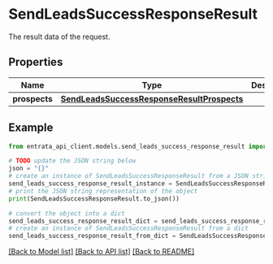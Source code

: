 # SendLeadsSuccessResponseResult

The result data of the request.

## Properties

Name | Type | Description | Notes
------------ | ------------- | ------------- | -------------
**prospects** | [**SendLeadsSuccessResponseResultProspects**](SendLeadsSuccessResponseResultProspects.md) |  | [optional] 

## Example

```python
from entrata_api_client.models.send_leads_success_response_result import SendLeadsSuccessResponseResult

# TODO update the JSON string below
json = "{}"
# create an instance of SendLeadsSuccessResponseResult from a JSON string
send_leads_success_response_result_instance = SendLeadsSuccessResponseResult.from_json(json)
# print the JSON string representation of the object
print(SendLeadsSuccessResponseResult.to_json())

# convert the object into a dict
send_leads_success_response_result_dict = send_leads_success_response_result_instance.to_dict()
# create an instance of SendLeadsSuccessResponseResult from a dict
send_leads_success_response_result_from_dict = SendLeadsSuccessResponseResult.from_dict(send_leads_success_response_result_dict)
```
[[Back to Model list]](../README.md#documentation-for-models) [[Back to API list]](../README.md#documentation-for-api-endpoints) [[Back to README]](../README.md)



